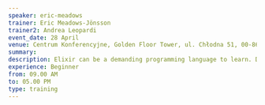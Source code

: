 ```yaml
---
speaker: eric-meadows
trainer: Eric Meadows-Jönsson
trainer2: Andrea Leopardi
event_date: 28 April
venue: Centrum Konferencyjne, Golden Floor Tower, ul. Chłodna 51, 00-867 Warszawa
summary:
description: Elixir can be a demanding programming language to learn. Developers who are coming from object-oriented languages have new concepts to learn, such as modelling programs in a functional way and working with processes and message passing. In this training day, new Elixir developers will get to lay a firm foundation, presenting all of the core concepts in Elixir. They'll learn to code and test, from the ground up. They'll start with Elixir datatypes, including maps, structs, tuples, and other primitives. Then, they'll move on to core concepts like using recursion, building higher order functions, composing with pipes, processes, and organising that code into modules. Once we're through those concepts, we'll build a chatroom on the concurrency concepts that you should know, and if we have enough time, we'll use Erlang's OTP. This is a hands-on tutorial, the best way to teach these new concepts is with tests, and have students make those tests pass. This is a lab-focused training day so come ready to to do a lot of programming and a lot of learning.
experience: Beginner
from: 09.00 AM
to: 05.00 PM
type: training
---
```

